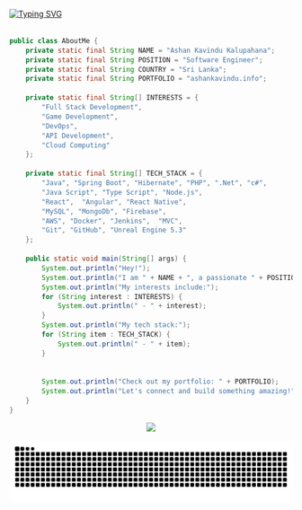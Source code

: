 


[![Typing SVG](<https://readme-typing-svg.demolab.com?font=Fira+Code&pause=E0FBE2&color=E0FBE2&center=false&random=false&width=1000&lines=I'm+Ashan+Kavindu;𝗕𝗦𝗰+(Hons)+Software+Engineering+Graduate>)](https://git.io/typing-svg)
```java

public class AboutMe {
    private static final String NAME = "Ashan Kavindu Kalupahana";
    private static final String POSITION = "Software Engineer";
    private static final String COUNTRY = "Sri Lanka";
    private static final String PORTFOLIO = "ashankavindu.info";

    private static final String[] INTERESTS = {
        "Full Stack Development",
        "Game Development",
        "DevOps",
        "API Development",
        "Cloud Computing"
    };

    private static final String[] TECH_STACK = {
        "Java", "Spring Boot", "Hibernate", "PHP", ".Net", "c#",
        "Java Script", "Type Script", "Node.js", 
        "React",  "Angular", "React Native",
        "MySQL", "MongoDb", "Firebase",
        "AWS", "Docker", "Jenkins",  "MVC",
        "Git", "GitHub", "Unreal Engine 5.3"
    };

    public static void main(String[] args) {
        System.out.println("Hey!");
        System.out.println("I am " + NAME + ", a passionate " + POSITION + " Based in " + COUNTRY + ".");
        System.out.println("My interests include:");
        for (String interest : INTERESTS) {
            System.out.println(" - " + interest);
        }
        System.out.println("My tech stack:");
        for (String item : TECH_STACK) {
            System.out.println(" - " + item);
        }


        System.out.println("Check out my portfolio: " + PORTFOLIO);
        System.out.println("Let's connect and build something amazing!");
    }
}

```


<div align="center">
<p align="center">
  <a href="#">
    <img src="https://skillicons.dev/icons?i=androidstudio,idea,pycharm,vscode,visualstudio,postman,spring,cloudflare,css,bootstrap,tailwind,firebase,git,github,html,java,js,dart,maven,php,react,stackoverflow,xd,figma,mysql,docker,angular,jenkins,mongo,python,c,nodejs,unreal,aws" />
  </a>
</p>
    <picture>
  <source media="(prefers-color-scheme: dark)" srcset="https://github.com/Ashan-TUF/Ashan-TUF/blob/output/github-contribution-grid-snake-dark.svg" />
  <source media="(prefers-color-scheme: light)" srcset="https://github.com/Ashan-TUF/Ashan-TUF/blob/output/github-contribution-grid-snake.svg" />
  <img alt="github-snake" src="https://github.com/Ashan-TUF/Ashan-TUF/blob/output/github-contribution-grid-snake.svg" />
</picture>

</div>
